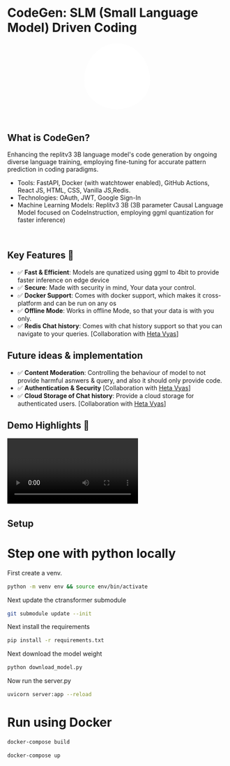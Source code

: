 # CodeGen: SLM (Small Language Model) Driven Coding

<div align="center">
    <img src="./static/images/llm_logo.svg" alt="SLM-LOGO" width="30%" style="border-radius: 50%; padding-bottom: 20px"/>
</div>

<h2>What is CodeGen?</h2>
<p>Enhancing the replitv3 3B language model's code generation by ongoing diverse language training,
  employing fine-tuning for accurate pattern prediction in coding paradigms.</p>

<ul>
  <li>Tools: FastAPI, Docker (with watchtower enabled), GitHub Actions, React JS, HTML, CSS, Vanilla JS,Redis.</li>
  <li>Technologies: OAuth, JWT, Google Sign-In</li>
  <li>Machine Learning Models: Replitv3 3B (3B parameter Causal Language Model focused on CodeInstruction, employing ggml quantization for faster inference)</li>
</ul>
<br>


## Key Features 🎯

- :white_check_mark: **Fast & Efficient**: Models are qunatized using ggml to 4bit to provide faster inference on edge device
- :white_check_mark: **Secure**: Made with security in mind, Your data your control.
- :white_check_mark: **Docker Support**: Comes with docker support, which makes it cross-platform and can be run on any os
- :white_check_mark: **Offline Mode**: Works in offline Mode, so that your data is with you only. 
- :white_check_mark: **Redis Chat history**: Comes with chat history support so that you can navigate to your queries. [Collaboration with <a href="https://github.com/HetaVyas">Heta Vyas</a>]

## Future ideas & implementation
- :white_check_mark: **Content Moderation**: Controlling the behaviour of model to not provide harmful asnwers & query, and also it should only provide code.
- :white_check_mark: **Authentication & Security** [Collaboration with <a href="https://github.com/HetaVyas">Heta Vyas</a>]
- :white_check_mark: **Cloud Storage of Chat history**: Provide a cloud storage for authenticated users. [Collaboration with <a href="https://github.com/HetaVyas">Heta Vyas</a>]

## Demo Highlights 🎥
<video src="./assests/codegen.MP4"></video>

## Setup

# Step one with python locally

First create a venv.

```sh
python -m venv env && source env/bin/activate
```

Next update the ctransformer submodule
```sh
git submodule update --init 
```

Next install the requirements
```sh
pip install -r requirements.txt
```

Next download the model weight 

```sh
python download_model.py
```

Now run the server.py

```sh
uvicorn server:app --reload
```

# Run using Docker
```sh
docker-compose build
```
```sh
docker-compose up
```
